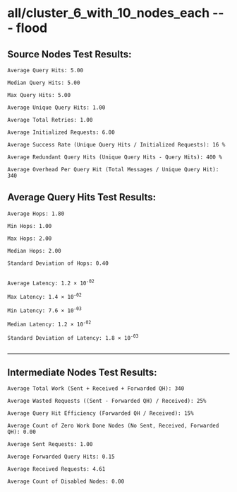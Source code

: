 # all/cluster_6_with_10_nodes_each --- flood
## Source Nodes Test Results:
	Average Query Hits: 5.00

	Median Query Hits: 5.00

	Max Query Hits: 5.00

	Average Unique Query Hits: 1.00

	Average Total Retries: 1.00

	Average Initialized Requests: 6.00

	Average Success Rate (Unique Query Hits / Initialized Requests): 16 %

	Average Redundant Query Hits (Unique Query Hits - Query Hits): 400 %

	Average Overhead Per Query Hit (Total Messages / Unique Query Hit): 340



## Average Query Hits Test Results:
<pre><code>Average Hops: 1.80

Min Hops: 1.00

Max Hops: 2.00

Median Hops: 2.00

Standard Deviation of Hops: 0.40


Average Latency: 1.2 × 10<sup>-02</sup>

Max Latency: 1.4 × 10<sup>-02</sup>

Min Latency: 7.6 × 10<sup>-03</sup>

Median Latency: 1.2 × 10<sup>-02</sup>

Standard Deviation of Latency: 1.8 × 10<sup>-03</sup>

</code></pre>

---------------------------------------------
## Intermediate Nodes Test Results:

	Average Total Work (Sent + Received + Forwarded QH): 340

	Average Wasted Requests ((Sent - Forwarded QH) / Received): 25%

	Average Query Hit Efficiency (Forwarded QH / Received): 15%

	Average Count of Zero Work Done Nodes (No Sent, Received, Forwarded QH): 0.00

	Average Sent Requests: 1.00

	Average Forwarded Query Hits: 0.15

	Average Received Requests: 4.61

	Average Count of Disabled Nodes: 0.00


